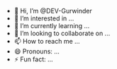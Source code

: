 - 👋 Hi, I’m @DEV-Gurwinder
- 👀 I’m interested in ...
- 🌱 I’m currently learning ...
- 💞️ I’m looking to collaborate on ...
- 📫 How to reach me ...
- 😄 Pronouns: ...
- ⚡ Fun fact: ...

<!---
DEV-Gurwinder/DEV-Gurwinder is a ✨ special ✨ repository because its `README.md` (this file) appears on your GitHub profile.
You can click the Preview link to take a look at your changes.
--->
